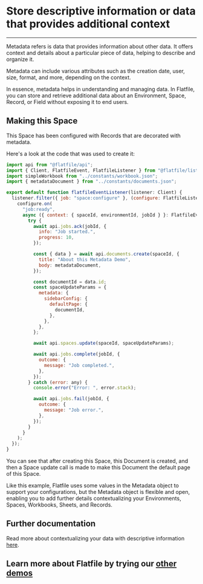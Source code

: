 # Store descriptive information or data that provides additional context

---

Metadata refers is data that provides information about other data. It offers context and details about a particular piece of data, helping to describe and organize it.

Metadata can include various attributes such as the creation date, user, size, format, and more, depending on the context.

In essence, metadata helps in understanding and managing data. In Flatfile, you can store and retrieve additional data about an Environment, Space, Record, or Field without exposing it to end users.

## Making this Space

This Space has been configured with Records that are decorated with metadata.

Here's a look at the code that was used to create it:

```jsx
import api from "@flatfile/api";
import { Client, FlatfileEvent, FlatfileListener } from "@flatfile/listener";
import simpleWorkbook from "../constants/workbook.json";
import { metadataDocument } from "../constants/documents.json";

export default function flatfileEventListener(listener: Client) {
  listener.filter({ job: "space:configure" }, (configure: FlatfileListener) => {
    configure.on(
      "job:ready",
      async ({ context: { spaceId, environmentId, jobId } }: FlatfileEvent) => {
        try {
          await api.jobs.ack(jobId, {
            info: "Job started.",
            progress: 10,
          });

          const { data } = await api.documents.create(spaceId, {
            title: "About this Metadata Demo",
            body: metadataDocument,
          });

          const documentId = data.id;
          const spaceUpdateParams = {
            metadata: {
              sidebarConfig: {
                defaultPage: {
                  documentId,
                },
              },
            },
          };

          await api.spaces.update(spaceId, spaceUpdateParams);

          await api.jobs.complete(jobId, {
            outcome: {
              message: "Job completed.",
            },
          });
        } catch (error: any) {
          console.error("Error: ", error.stack);

          await api.jobs.fail(jobId, {
            outcome: {
              message: "Job error.",
            },
          });
        }
      }
    );
  });
}

```

You can see that after creating this Space, this Document is created, and then a Space update call is made to make this Document the default page of this Space.

Like this example, Flatfile uses some values in the Metadata object to support your configurations, but the Metadata object is flexible and open, enabling you to add further details contextualizing your Environments, Spaces, Workbooks, Sheets, and Records.

## Further documentation

Read more about contextualizing your data with descriptive information <a href="https://flatfile.com/docs/guides/metadata" target="_blank">here</a>.
## Learn more about Flatfile by trying our [other demos](https://platform.flatfile.com/getting-started)
